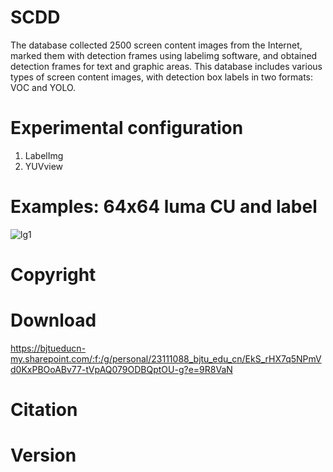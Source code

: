 # SCDD
The database collected 2500 screen content images from the Internet, marked them with detection frames using labelimg software, and obtained detection frames for text and graphic areas. This database includes various types of screen content images, with detection box labels in two formats: VOC and YOLO.

# Experimental configuration
1. LabelImg
2. YUVview


# Examples: 64x64 luma CU and label
![lg1]([https://github.com/CJiao0322/VVC--SCC-split-database/assets/70012114/8c5155fb-84d2-4829-a604-99e427ff372d](https://github.com/CJiao0322/SCDD/blob/main/00340.png))

# Copyright


# Download
https://bjtueducn-my.sharepoint.com/:f:/g/personal/23111088_bjtu_edu_cn/EkS_rHX7q5NPmVd0KxPBOoABv77-tVpAQ079ODBQptOU-g?e=9R8VaN
# Citation

# Version
